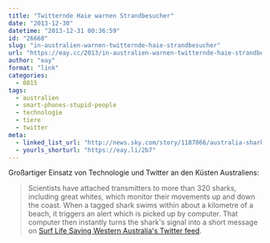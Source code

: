 ```yaml
---
title: "Twitternde Haie warnen Strandbesucher"
date: "2013-12-30"
datetime: "2013-12-31 00:36:59"
id: "26668"
slug: "in-australien-warnen-twitternde-haie-strandbesucher"
url: "https://eay.cc/2013/in-australien-warnen-twitternde-haie-strandbesucher/"
author: "eay"
format: "link"
categories:
  - 0815
tags:
  - australien
  - smart-phones-stupid-people
  - technologie
  - tiere
  - twitter
meta:
  - linked_list_url: "http://news.sky.com/story/1187066/australia-sharks-use-twitter-to-warn-swimmers"
  - yourls_shorturl: "https://eay.li/2b7"
---
```


Großartiger Einsatz von Technologie und Twitter an den Küsten Australiens:

> Scientists have attached transmitters to more than 320 sharks, including great whites, which monitor their movements up and down the coast. When a tagged shark swims within about a kilometre of a beach, it triggers an alert which is picked up by computer. That computer then instantly turns the shark's signal into a short message on [Surf Life Saving Western Australia's Twitter feed](https://twitter.com/SLSWA).
